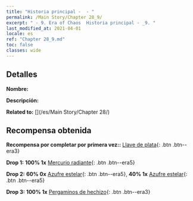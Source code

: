 ```yaml
---
title: "Historia principal -  - "
permalink: /Main Story/Chapter 28_9/
excerpt: " - 9. Era of Chaos  Historia principal - _9. "
last_modified_at: 2021-04-01
locale: es
ref: "Chapter 28_9.md"
toc: false
classes: wide
---
```


## Detalles

 **Nombre:** 

 **Descripción:** 

 **Related to:** [](/es/Main Story/Chapter 28/)

## Recompensa obtenida

 **Recompensa por completar por primera vez::** [Llave de plata](/es/Items/con_693/){: .btn .btn--era3}

 **Drop 1:** **100% 1x** [Mercurio radiante](/es/Items/mat_98/){: .btn .btn--era5}

 **Drop 2:** **60% 0x** [Azufre estelar](/es/Items/mat_92/){: .btn .btn--era5}, **40% 1x** [Azufre estelar](/es/Items/mat_92/){: .btn .btn--era5}

 **Drop 3:** **100% 1x** [Pergaminos de hechizo](/es/Items/con_694/){: .btn .btn--era3}

